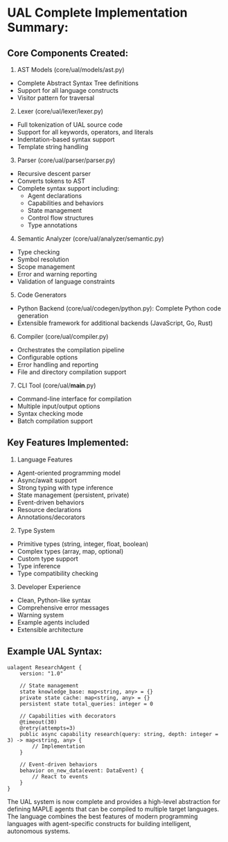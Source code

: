 # UAL Complete Implementation Summary:

## Core Components Created:

1. AST Models (core/ual/models/ast.py)
 - Complete Abstract Syntax Tree definitions
 - Support for all language constructs
 - Visitor pattern for traversal


2. Lexer (core/ual/lexer/lexer.py)

 - Full tokenization of UAL source code
 - Support for all keywords, operators, and literals
 - Indentation-based syntax support
 - Template string handling


3. Parser (core/ual/parser/parser.py)

 - Recursive descent parser
 - Converts tokens to AST
 - Complete syntax support including:
   - Agent declarations 
   - Capabilities and behaviors 
   - State management 
   - Control flow structures 
   - Type annotations
    
4. Semantic Analyzer (core/ual/analyzer/semantic.py)

 - Type checking
 - Symbol resolution
 - Scope management
 - Error and warning reporting
 - Validation of language constraints


5. Code Generators

 - Python Backend (core/ual/codegen/python.py): Complete Python code generation
 - Extensible framework for additional backends (JavaScript, Go, Rust)


6. Compiler (core/ual/compiler.py)

 - Orchestrates the compilation pipeline
 - Configurable options
 - Error handling and reporting
 - File and directory compilation support


7. CLI Tool (core/ual/__main__.py)

 - Command-line interface for compilation
 - Multiple input/output options
 - Syntax checking mode
 - Batch compilation support



## Key Features Implemented:

1. Language Features

 - Agent-oriented programming model
 - Async/await support
 - Strong typing with type inference
 - State management (persistent, private)
 - Event-driven behaviors
 - Resource declarations
 - Annotations/decorators


2. Type System

 - Primitive types (string, integer, float, boolean)
 - Complex types (array, map, optional)
 - Custom type support
 - Type inference
 - Type compatibility checking


3. Developer Experience

 - Clean, Python-like syntax
 - Comprehensive error messages
 - Warning system
 - Example agents included
 - Extensible architecture



## Example UAL Syntax:

```
ualagent ResearchAgent {
    version: "1.0"

    // State management
    state knowledge_base: map<string, any> = {}
    private state cache: map<string, any> = {}
    persistent state total_queries: integer = 0

    // Capabilities with decorators
    @timeout(30)
    @retry(attempts=3)
    public async capability research(query: string, depth: integer = 3) -> map<string, any> {
        // Implementation
    }

    // Event-driven behaviors
    behavior on_new_data(event: DataEvent) {
        // React to events
    }
}
```

The UAL system is now complete and provides a high-level abstraction for defining MAPLE agents that can be compiled to multiple target languages. The language combines the best features of modern programming languages with agent-specific constructs for building intelligent, autonomous systems.
